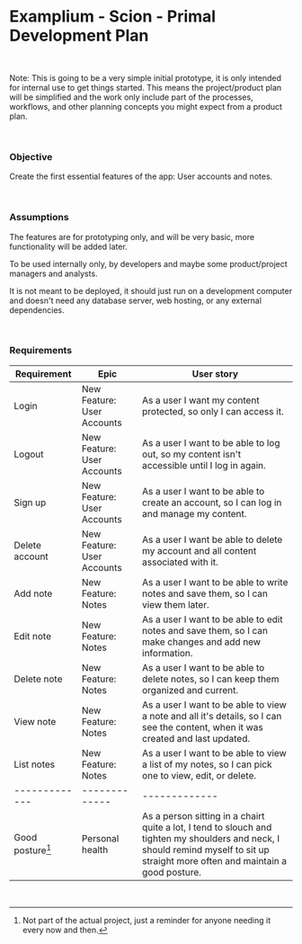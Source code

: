 # Examplium - Scion - Primal Development Plan

<br/>

Note: This is going to be a very simple initial prototype, it is only intended for internal use to get things started.
This means the project/product plan will be simplified and the work only include part of the processes, workflows, and other planning concepts you might expect from a product plan.

<br/>

### Objective

Create the first essential features of the app: User accounts and notes.

<br/>

### Assumptions

The features are for prototyping only, and will be very basic, more functionality will be added later.

To be used internally only, by developers and maybe some product/project managers and analysts.

It is not meant to be deployed, it should just run on a development computer and doesn't need any database server, web hosting, or any external dependencies.


<br/>

### Requirements

| Requirement  | Epic | User story |
| ------------- | ------------- | ------------- |
| Login  | New Feature: User Accounts | As a user I want my content protected, so only I can access it. |
| Logout | New Feature: User Accounts  | As a user I want to be able to log out, so my content isn't accessible until I log in again. |
| Sign up  | New Feature: User Accounts | As a user I want to be able to create an account, so I can log in and manage my content. |
| Delete account  | New Feature: User Accounts | As a user I want be able to delete my account and all content associated with it. |
| Add note  | New Feature: Notes | As a user I want to be able to write notes and save them, so I can view them later. |
| Edit note  | New Feature: Notes | As a user I want to be able to edit notes and save them, so I can make changes and add new information. |
| Delete note  | New Feature: Notes | As a user I want to be able to delete notes, so I can keep them organized and current. |
| View note  | New Feature: Notes | As a user I want to be able to view a note and all it's details, so I can see the content, when it was created and last updated.|
| List notes  | New Feature: Notes | As a user I want to be able to view a list of my notes, so I can pick one to view, edit, or delete. |
| ------------- | ------------- | ------------- |
| Good posture[^1] | Personal health | As a person sitting in a chairt quite a lot, I tend to slouch and tighten my shoulders and neck, I should remind myself to sit up straight more often and maintain a good posture. |

<br/>

[^1]: Not part of the actual project, just a reminder for anyone needing it every now and then.

